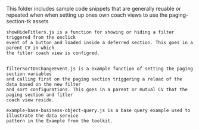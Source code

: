 This folder includes sample code snippets that are generally reuable or repeated when when setting up ones own coach 
views to use the paging-section-tk assets

    showHideFitlers.js is a function for showing or hiding a filter triggered from the onclick 
    event of a button and loaded inside a deferred section. This goes in a parent CV in which 
    the fitler coach view is configred.

    
    filterSortOnChangeEvent.js is a example function of setting the paging section variables 
    and calling first on the paging section triggering a reload of the data based on the new filter 
    and sort configurations. This goes in a parent or mutual CV that the paging section and fitler 
    coach view reside.
    
    example-base-business-object-query.js is a base query example used to illustrate the data service 
    pattern in the Example from the toolkit.
